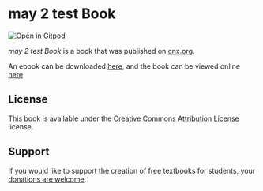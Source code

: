 # may 2 test Book

[![Open in Gitpod](https://gitpod.io/button/open-in-gitpod.svg)](https://gitpod.io/from-referrer/)

_may 2 test Book_ is a book that was published on [cnx.org](https://cnx.org/).

An ebook can be downloaded [here](https://github.com/cnx-user-books/cnxbook-may-2-test-book/releases/latest), and the book can be viewed online [here](https://github.com/cnx-user-books/cnxbook-may-2-test-book/releases/latest).

## License
This book is available under the [Creative Commons Attribution License](./LICENSE) license.

## Support
If you would like to support the creation of free textbooks for students, your [donations are welcome](https://riceconnect.rice.edu/donation/support-openstax-banner).
